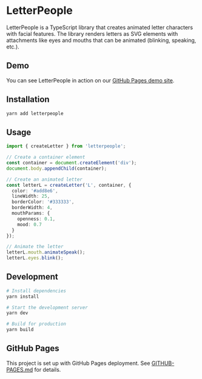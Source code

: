 # LetterPeople

LetterPeople is a TypeScript library that creates animated letter characters with facial features. The library renders letters as SVG elements with attachments like eyes and mouths that can be animated (blinking, speaking, etc.).

## Demo

You can see LetterPeople in action on our [GitHub Pages demo site](https://username.github.io/letterpeople/).

## Installation

```bash
yarn add letterpeople
```

## Usage

```typescript
import { createLetter } from 'letterpeople';

// Create a container element
const container = document.createElement('div');
document.body.appendChild(container);

// Create an animated letter
const letterL = createLetter('L', container, {
  color: '#add8e6',
  lineWidth: 25,
  borderColor: '#333333',
  borderWidth: 4,
  mouthParams: {
    openness: 0.1,
    mood: 0.7
  }
});

// Animate the letter
letterL.mouth.animateSpeak();
letterL.eyes.blink();
```

## Development

```bash
# Install dependencies
yarn install

# Start the development server
yarn dev

# Build for production
yarn build
```

## GitHub Pages

This project is set up with GitHub Pages deployment. See [GITHUB-PAGES.md](GITHUB-PAGES.md) for details.
